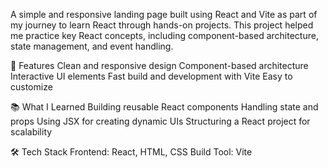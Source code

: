 A simple and responsive landing page built using React and Vite as part of my journey to learn React through hands-on projects. This project helped me practice key React concepts, including component-based architecture, state management, and event handling.

🚀 Features
Clean and responsive design
Component-based architecture
Interactive UI elements
Fast build and development with Vite
Easy to customize

📚 What I Learned
Building reusable React components
Handling state and props
Using JSX for creating dynamic UIs
Structuring a React project for scalability

🛠️ Tech Stack
Frontend: React, HTML, CSS
Build Tool: Vite
